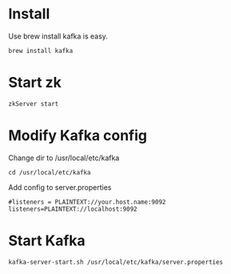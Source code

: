 # Install
Use brew install kafka is easy.
```shell
brew install kafka
```

# Start zk
```shell
zkServer start
```
# Modify Kafka config
Change dir to /usr/local/etc/kafka
```shell
cd /usr/local/etc/kafka
```

Add config to server.properties
```shell
#listeners = PLAINTEXT://your.host.name:9092
listeners=PLAINTEXT://localhost:9092
```

# Start Kafka
```shell
kafka-server-start.sh /usr/local/etc/kafka/server.properties
```


